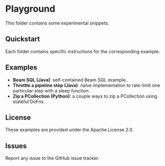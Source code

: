 # Playground

This folder contains some experimental snippets.

## Quickstart

Each folder contains specific instructions for the corresponding example.

## Examples

* **Beam SQL (Java)**: self-contained Beam SQL example.
* **Throttle a pipeline step (Java)**: naïve implementation to rate-limit one particular step with a sleep function.
* **Zip a PCollection (Python)**: a couple ways to zip a PCollection using stateful DoFns.

## License

These examples are provided under the Apache License 2.0.

## Issues

Report any issue to the GitHub issue tracker.
